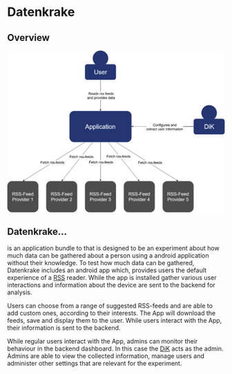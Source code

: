 # Datenkrake
## Overview
<a href="../../assets/images/datenkrake_context.png">![ContextDiagram](../assets/images/datenkrake_context.png)</a>

## Datenkrake...
is an application bundle to that is designed to be an experiment about how much
data can be gathered about a person using a android application without their 
knowledge. To test how much data can be gathered, Datenkrake includes an android app
which, provides users the default experience of a [RSS](https://en.wikipedia.org/wiki/RSS) reader. While the app is installed
gather various user interactions and information about the device are sent to the 
backend for analysis.

Users can choose from a range of suggested RSS-feeds and are able to add custom 
ones, according to their interests. The App will download the feeds, save and display
them to the user. While users interact with the App, their information is sent to the
backend.

While regular users interact with the App, admins can monitor their behaviour in
the backend dashboard. In this case the 
[DiK](https://www.dik.tu-darmstadt.de/fachgebiet_dik/index.de.jsp) acts as the admin.
Admins are able to view the collected information, manage users and administer other
settings that are relevant for the experiment.
